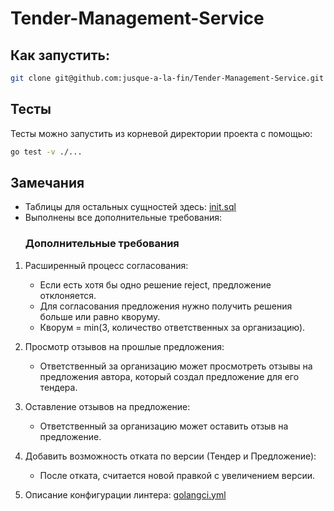 # Tender-Management-Service
## Как запустить:
```bash
git clone git@github.com:jusque-a-la-fin/Tender-Management-Service.git && cd Tender-Management-Service && docker compose up --build
```
## Тесты
Тесты можно запустить из корневой директории проекта с помощью:
```bash
go test -v ./...
```
## Замечания
-  Таблицы для остальных сущностей здесь: [init.sql](init.sql) 
- Выполнены все дополнительные требования:
  ### Дополнительные требования

1. Расширенный процесс согласования:

   - Если есть хотя бы одно решение reject, предложение отклоняется.
   
   - Для согласования предложения нужно получить решения больше или равно кворуму.
   
   - Кворум = min(3, количество ответственных за организацию).

3. Просмотр отзывов на прошлые предложения:

   - Ответственный за организацию может просмотреть отзывы на предложения автора, который создал предложение для его тендера.

5. Оставление отзывов на предложение:

   - Ответственный за организацию может оставить отзыв на предложение.

7. Добавить возможность отката по версии (Тендер и Предложение):

   - После отката, считается новой правкой с увеличением версии.

9. Описание конфигурации линтера: [golangci.yml](golangci.yml)
